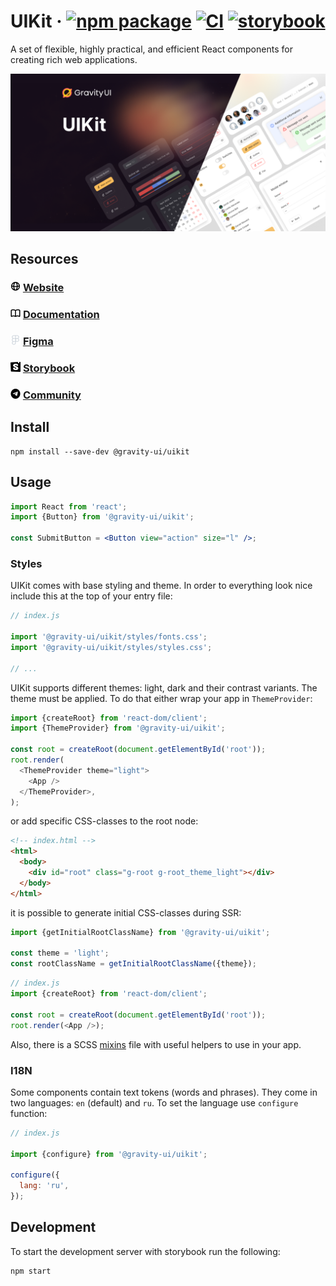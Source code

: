 # UIKit &middot; [![npm package](https://img.shields.io/npm/v/@gravity-ui/uikit)](https://www.npmjs.com/package/@gravity-ui/uikit) [![CI](https://img.shields.io/github/actions/workflow/status/gravity-ui/uikit/.github/workflows/ci.yml?branch=main&label=CI&logo=github)](https://github.com/gravity-ui/uikit/actions/workflows/ci.yml?query=branch:main) [![storybook](https://img.shields.io/badge/Storybook-deployed-ff4685)](https://preview.gravity-ui.com/uikit/)

A set of flexible, highly practical, and efficient React components for creating rich web applications.

<!--GITHUB_BLOCK-->

<img src="https://raw.githubusercontent.com/gravity-ui/uikit/main/docs/assets/uikit_cover.png" width="800" />

## Resources

### <img src="https://raw.githubusercontent.com/gravity-ui/uikit/main/docs/assets/globe.svg" width="16px" height="16px" /> [Website](https://gravity-ui.com)
### <img src="https://raw.githubusercontent.com/gravity-ui/uikit/main/docs/assets/book-open.svg" width="16px" height="16px" /> [Documentation](https://gravity-ui.com/components/uikit/alert)
### <img src="https://raw.githubusercontent.com/gravity-ui/uikit/main/docs/assets/figma.svg" width="16px" height="16px" /> [Figma](https://www.figma.com/community/file/1271150067798118027/Gravity-UI-Design-System-(Beta))
### <img src="https://raw.githubusercontent.com/gravity-ui/uikit/main/docs/assets/storybook.svg" width="16px" height="16px" /> [Storybook](https://preview.gravity-ui.com/uikit/)
### <img src="https://raw.githubusercontent.com/gravity-ui/uikit/main/docs/assets/telegram.svg" width="16px" height="16px" /> [Community](https://t.me/gravity_ui)

<!--/GITHUB_BLOCK-->

## Install

```shell
npm install --save-dev @gravity-ui/uikit
```

## Usage

```jsx
import React from 'react';
import {Button} from '@gravity-ui/uikit';

const SubmitButton = <Button view="action" size="l" />;
```

### Styles

UIKit comes with base styling and theme. In order to everything look nice include this at the top of your entry file:

```js
// index.js

import '@gravity-ui/uikit/styles/fonts.css';
import '@gravity-ui/uikit/styles/styles.css';

// ...
```

UIKit supports different themes: light, dark and their contrast variants. The theme must be applied. To do that either
wrap your app in `ThemeProvider`:

```js
import {createRoot} from 'react-dom/client';
import {ThemeProvider} from '@gravity-ui/uikit';

const root = createRoot(document.getElementById('root'));
root.render(
  <ThemeProvider theme="light">
    <App />
  </ThemeProvider>,
);
```

or add specific CSS-classes to the root node:

```html
<!-- index.html -->
<html>
  <body>
    <div id="root" class="g-root g-root_theme_light"></div>
  </body>
</html>
```

it is possible to generate initial CSS-classes during SSR:

```js
import {getInitialRootClassName} from '@gravity-ui/uikit';

const theme = 'light';
const rootClassName = getInitialRootClassName({theme});
```

```js
// index.js
import {createRoot} from 'react-dom/client';

const root = createRoot(document.getElementById('root'));
root.render(<App />);
```

Also, there is a SCSS [mixins](styles/mixins.scss) file with useful helpers to use in your app.

### I18N

Some components contain text tokens (words and phrases). They come in two languages: `en` (default) and `ru`.
To set the language use `configure` function:

```js
// index.js

import {configure} from '@gravity-ui/uikit';

configure({
  lang: 'ru',
});
```

## Development

To start the development server with storybook run the following:

```shell
npm start
```
